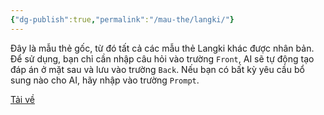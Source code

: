 ```yaml
---
{"dg-publish":true,"permalink":"/mau-the/langki/"}
---
```


Đây là mẫu thẻ gốc, từ đó tất cả các mẫu thẻ Langki khác được nhân bản. Để sử dụng, bạn chỉ cần nhập câu hỏi vào trường `Front`, AI sẽ tự động tạo đáp án ở mặt sau và lưu vào trường `Back`. Nếu bạn có bất kỳ yêu cầu bổ sung nào cho AI, hãy nhập vào trường `Prompt`.

[Tải về](https://drive.google.com/file/d/1wf3aisnPuGYDu66LN_tDETq_ztWJ-ONp/view?usp=sharing)